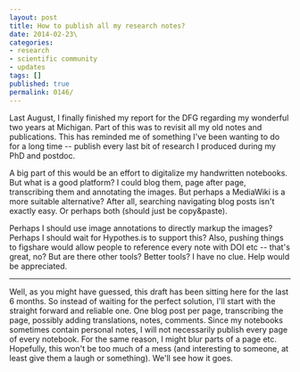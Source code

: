 ```yaml
---
layout: post
title: How to publish all my research notes?
date: 2014-02-23\
categories:
- research
- scientific community
- updates
tags: []
published: true
permalink: 0146/
---
```


Last August, I finally finished my report for the DFG regarding my wonderful two years at Michigan. Part of this was to revisit all my old notes and publications. This has reminded me of something I've been wanting to do for a long time -- publish every last bit of research I produced during my PhD and postdoc.

A big part of this would be an effort to digitalize my handwritten notebooks. But what is a good platform? I could blog them, page after page, transcribing them and annotating the images. But perhaps a MediaWiki is a more suitable alternative? After all, searching navigating blog posts isn't exactly easy. Or perhaps both (should just be copy&paste).

Perhaps I should use image annotations to directly markup the images? Perhaps I should wait for Hypothes.is to support this? Also, pushing things to figshare would allow people to reference every note with DOI etc -- that's great, no? But are there other tools? Better tools? I have no clue. Help would be appreciated.

---

Well, as you might have guessed, this draft has been sitting here for the last 6 months. So instead of waiting for the perfect solution, I'll start with the straight forward and reliable one. One blog post per page, transcribing the page, possibly adding translations, notes, comments. Since my notebooks sometimes contain personal notes, I will not necessarily publish every page of every notebook. For the same reason, I might blur parts of a page etc. Hopefully, this won't be too much of a mess (and interesting to someone, at least give them a laugh or something). We'll see how it goes.
